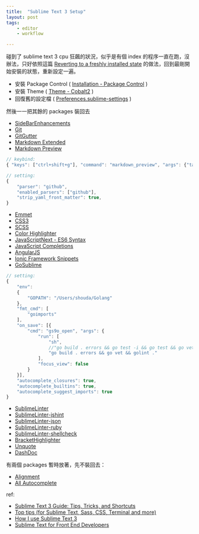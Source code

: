 ```yaml
---
title:  "Sublime Text 3 Setup"
layout: post
tags:
    - editor
    - workflow

---
```


碰到了 sublime text 3 cpu 狂飆的狀況，似乎是有個 index 的程序一直在跑，沒辦法，只好依照這篇 [Reverting to a freshly installed state](https://www.sublimetext.com/docs/3/revert.html) 的做法，回到最剛開始安裝的狀態，重新設定一遍。

* 安裝 Package Control ( [Installation - Package Control](https://packagecontrol.io/installation) )
* 安裝 Theme ( [Theme - Cobalt2](https://packagecontrol.io/packages/Theme%20-%20Cobalt2) )
* 回復舊的設定檔 ( [Preferences.sublime-settings](https://gist.github.com/shouda/183040a0d5d13d7e6a31) )

然後一一把其餘的 packages 裝回去

* [SideBarEnhancements](https://packagecontrol.io/packages/SideBarEnhancements)
* [Git](https://packagecontrol.io/packages/Git)
* [GitGutter](https://packagecontrol.io/packages/GitGutter)
* [Markdown Extended](https://packagecontrol.io/packages/Markdown%20Extended)
* [Markdown Preview](https://packagecontrol.io/packages/Markdown%20Preview)

```javascript
// keybind:
{ "keys": ["ctrl+shift+g"], "command": "markdown_preview", "args": {"target": "browser", "parser":"github"} }

// setting:
{
    "parser": "github",
    "enabled_parsers": ["github"],
    "strip_yaml_front_matter": true,
}
```

* [Emmet](https://packagecontrol.io/packages/Emmet)
* [CSS3](https://packagecontrol.io/packages/CSS3)
* [SCSS](https://packagecontrol.io/packages/SCSS)
* [Color Highlighter](https://packagecontrol.io/packages/Color%20Highlighter)
* [JavaScriptNext - ES6 Syntax](https://packagecontrol.io/packages/JavaScriptNext%20-%20ES6%20Syntax)
* [JavaScript Completions](https://packagecontrol.io/packages/JavaScript%20Completions)
* [AngularJS](https://packagecontrol.io/packages/AngularJS)
* [Ionic Framework Snippets](https://packagecontrol.io/packages/Ionic%20Framework%20Snippets)
* [GoSublime](https://packagecontrol.io/packages/GoSublime)

```javascript
// setting:
{
    "env":
    {
        "GOPATH": "/Users/shouda/Golang"
    },
    "fmt_cmd": [
        "goimports"
    ],
    "on_save": [{
        "cmd": "gs9o_open", "args": {
            "run": [
                "sh",
                //"go build . errors && go test -i && go test && go vet && golint ."
                "go build . errors && go vet && golint ."
            ],
            "focus_view": false
        }
    }],
    "autocomplete_closures": true,
    "autocomplete_builtins": true,
    "autocomplete_suggest_imports": true
}
```

* [SublimeLinter](https://packagecontrol.io/packages/SublimeLinter)
* [SublimeLinter-jshint](https://packagecontrol.io/packages/SublimeLinter-jshint)
* [SublimeLinter-json](https://packagecontrol.io/packages/SublimeLinter-json)
* [SublimeLinter-ruby](https://packagecontrol.io/packages/SublimeLinter-ruby)
* [SublimeLinter-shellcheck](https://packagecontrol.io/packages/SublimeLinter-shellcheck)
* [BracketHighlighter](https://packagecontrol.io/packages/BracketHighlighter)
* [Unquote](https://packagecontrol.io/packages/Unquote)
* [DashDoc](https://packagecontrol.io/packages/DashDoc)

有兩個 packages 暫時放著，先不裝回去：

* [Alignment](https://packagecontrol.io/packages/Alignment)
* [All Autocomplete](https://packagecontrol.io/packages/All%20Autocomplete)

ref:

* [Sublime Text 3 Guide: Tips, Tricks, and Shortcuts](https://blog.generalassemb.ly/sublime-text-3-tips-tricks-shortcuts/)
* [Top tips (for Sublime Text, Sass, CSS, Terminal and more)](http://benfrain.com/top-tips-selection-unrelated-front-end-developer-tips/)
* [How I use Sublime Text 3](http://perso.crans.org/besson/sublimetext.en.html)
* [Sublime Text for Front End Developers](http://css-tricks.com/sublime-text-front-end-developers/)
